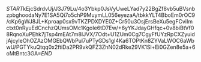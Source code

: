 $START$kEjcSdrdvUj/J3J79Lu/4o3Ybkp0JsVyUweLYad7y22BgZf8vb5uBVsnbzpbghoodaNy7E1SA5Qi7o5chP9MuymLL056eyezaA/tbkkYLT4BboEm0rOC9/cKp6gWJ8JL+Kproap0sx9vTKZPDXDYE0Z+Cr50u3OsjErsBeXu5egFCviImctxt0nRyuEdCnchzQUmsOMc1KgoIe6tD7Ew/+6yYKJdayGHfqc+0v8biBtVf08RqnoXuPEhk7jTsp4mEAt7m8IJVX/7Odt+U1ZUm0Cg7CgyFfUYzRpCXZyuidjAjcyleOhOZAzOMGEbQWbPul7uPTyGDs1gI4Ka6TOPtKn8ZYVaLWOC6aWbwU/PGTYkuQtqq0x2ftiDa2PR9vkQFZ3ZhN02dRke29VK1Sl+Ei0GZen8e5a+6oMtBntc3GA=$END$